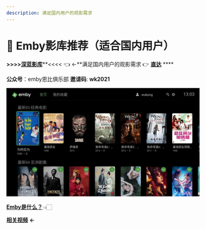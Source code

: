 ```yaml
---
description: 满足国内用户的观影需求
---
```


# 💚 Emby影库推荐（适合国内用户）

  **&gt;&gt;&gt;&gt;**[**深蓝影库**](http://qr12.cn/Aofjk9)**&lt;&lt;&lt;&lt;   👈 ←**满足国内用户的观影需求  👉  [**直达**](https://www.slyk.pro/index.html) ****

 **公众号**：emby恩比俱乐部  **邀请码**:   **wk2021** 

![](.gitbook/assets/emby.jpeg)

[ **Emby是什么？**](e-mb-y.md)👈🏻

 [**相关视频**](https://www.youtube.com/watch?v=e2RrVi1Xn3s)    **←**

